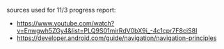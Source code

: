 sources used for 11/3 progress report:
- https://www.youtube.com/watch?v=Enwgwh5ZGy4&list=PLQ9S01mirRdV0bX9i_-4c1cpr7F8ciS8I
- https://developer.android.com/guide/navigation/navigation-principles